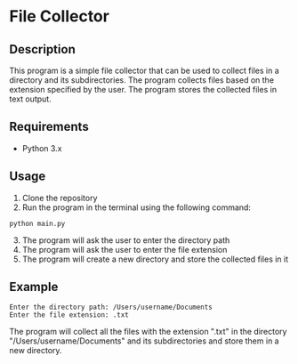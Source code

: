 # File Collector
## Description
This program is a simple file collector that can be used to collect files in a directory and its subdirectories. The program collects files based on the extension specified by the user. The program stores the collected files in text output.

## Requirements
* Python 3.x

## Usage
1. Clone the repository
2. Run the program in the terminal using the following command:
```
python main.py
```
3. The program will ask the user to enter the directory path
4. The program will ask the user to enter the file extension
5. The program will create a new directory and store the collected files in it

## Example
```
Enter the directory path: /Users/username/Documents
Enter the file extension: .txt
```
The program will collect all the files with the extension ".txt" in the directory "/Users/username/Documents" and its subdirectories and store them in a new directory.
